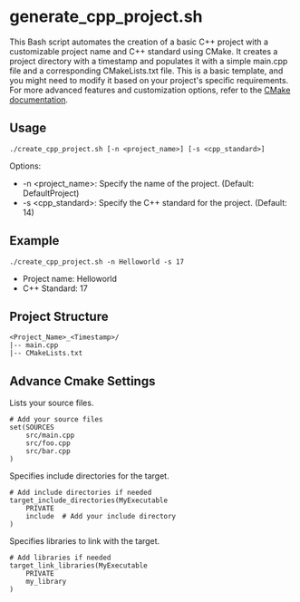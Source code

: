 # generate_cpp_project.sh

This Bash script automates the creation of a basic C++ project with a customizable project name and C++ standard using CMake. It creates a project directory with a timestamp and populates it with a simple main.cpp file and a corresponding CMakeLists.txt file. This is a basic template, and you might need to modify it based on your project's specific requirements. For more advanced features and customization options, refer to the [CMake documentation](https://cmake.org/documentation/).

## Usage
```
./create_cpp_project.sh [-n <project_name>] [-s <cpp_standard>]
```
Options:
- -n <project_name>: Specify the name of the project. (Default: DefaultProject)
- -s <cpp_standard>: Specify the C++ standard for the project. (Default: 14)

## Example
```
./create_cpp_project.sh -n Helloworld -s 17
```
- Project name: Helloworld
- C++ Standard: 17

## Project Structure

```
<Project_Name>_<Timestamp>/
|-- main.cpp
|-- CMakeLists.txt
```

## Advance Cmake Settings
Lists your source files.
```
# Add your source files
set(SOURCES
    src/main.cpp
    src/foo.cpp
    src/bar.cpp
)
```

Specifies include directories for the target.
```
# Add include directories if needed
target_include_directories(MyExecutable
    PRIVATE
    include  # Add your include directory
)
```

Specifies libraries to link with the target.
```
# Add libraries if needed
target_link_libraries(MyExecutable
    PRIVATE
    my_library
)
```
